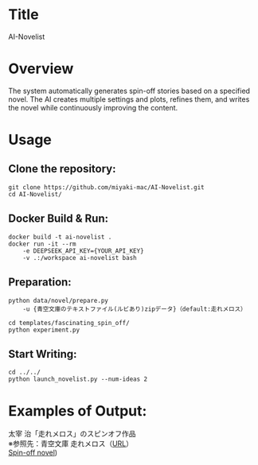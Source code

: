 # Title
AI-Novelist

# Overview
The system automatically generates spin-off stories based on a specified novel.
The AI creates multiple settings and plots, refines them, and writes the novel while continuously improving the content.

# Usage
## Clone the repository:
```
git clone https://github.com/miyaki-mac/AI-Novelist.git
cd AI-Novelist/
```
## Docker Build & Run:
```
docker build -t ai-novelist . 
docker run -it --rm 
    -e DEEPSEEK_API_KEY={YOUR_API_KEY} 
    -v .:/workspace ai-novelist bash
```

## Preparation:
```
python data/novel/prepare.py
    -u {青空文庫のテキストファイル(ルビあり)zipデータ}（default:走れメロス）

cd templates/fascinating_spin_off/
python experiment.py 
```

## Start Writing:
```
cd ../../
python launch_novelist.py --num-ideas 2
```

# Examples of Output:
太宰 治「走れメロス」のスピンオフ作品  
※参照先：青空文庫 走れメロス（[URL](https://www.aozora.gr.jp/cards/000035/card1567.html#download)）  
[Spin-off novel](examples/走れメロス_Spin-off.pdf))
